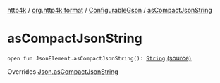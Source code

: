 [http4k](../../index.md) / [org.http4k.format](../index.md) / [ConfigurableGson](index.md) / [asCompactJsonString](./as-compact-json-string.md)

# asCompactJsonString

`open fun JsonElement.asCompactJsonString(): `[`String`](https://kotlinlang.org/api/latest/jvm/stdlib/kotlin/-string/index.html) [(source)](https://github.com/http4k/http4k/blob/master/http4k-format-gson/src/main/kotlin/org/http4k/format/internalGson.kt#L63)

Overrides [Json.asCompactJsonString](../-json/as-compact-json-string.md)

